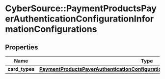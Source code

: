 # CyberSource::PaymentProductsPayerAuthenticationConfigurationInformationConfigurations

## Properties
Name | Type | Description | Notes
------------ | ------------- | ------------- | -------------
**card_types** | [**PaymentProductsPayerAuthenticationConfigurationInformationConfigurationsCardTypes**](PaymentProductsPayerAuthenticationConfigurationInformationConfigurationsCardTypes.md) |  | [optional] 


